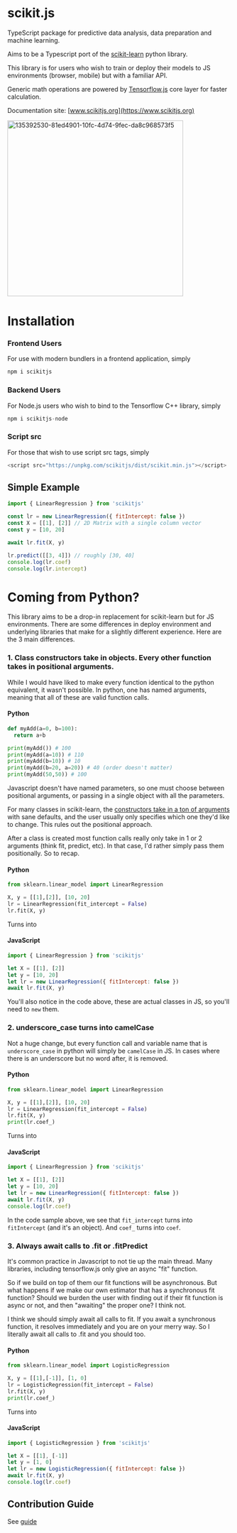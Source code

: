 # scikit.js

TypeScript package for predictive data analysis, data preparation and machine learning.

Aims to be a Typescript port of the [scikit-learn](https://scikit-learn.org) python library.

This library is for users who wish to train or deploy their models to JS environments (browser, mobile) but with a familiar API.

Generic math operations are powered by [Tensorflow.js](https://www.tensorflow.org/js) core layer for faster calculation.

Documentation site: [www.scikitjs.org](https://www.scikitjs.org)

<img width="396" alt="135392530-81ed4901-10fc-4d74-9fec-da8c968573f5" src="https://user-images.githubusercontent.com/29900845/137105982-f1a51ad5-9adb-46c3-9dfc-d3a23e36d93f.png" />

# Installation

### Frontend Users

For use with modern bundlers in a frontend application, simply

```js
npm i scikitjs
```

### Backend Users

For Node.js users who wish to bind to the Tensorflow C++ library, simply

```js
npm i scikitjs-node
```

### Script src

For those that wish to use script src tags, simply

```js
<script src="https://unpkg.com/scikitjs/dist/scikit.min.js"></script>
```

## Simple Example

```js
import { LinearRegression } from 'scikitjs'

const lr = new LinearRegression({ fitIntercept: false })
const X = [[1], [2]] // 2D Matrix with a single column vector
const y = [10, 20]

await lr.fit(X, y)

lr.predict([[3, 4]]) // roughly [30, 40]
console.log(lr.coef)
console.log(lr.intercept)
```

# Coming from Python?

This library aims to be a drop-in replacement for scikit-learn but for JS environments. There are some
differences in deploy environment and underlying libraries that make for a slightly different experience.
Here are the 3 main differences.

### 1. Class constructors take in objects. Every other function takes in positional arguments.

While I would have liked to make every function identical to the python equivalent, it wasn't possible. In python,
one has named arguments, meaning that all of these are valid function calls.

#### Python

```py
def myAdd(a=0, b=100):
  return a+b

print(myAdd()) # 100
print(myAdd(a=10)) # 110
print(myAdd(b=10)) # 10
print(myAdd(b=20, a=20)) # 40 (order doesn't matter)
print(myAdd(50,50)) # 100
```

Javascript doesn't have named parameters, so one must choose between positional arguments, or passing in a single object with all the parameters.

For many classes in scikit-learn, the [constructors take in a ton of arguments](https://scikit-learn.org/stable/modules/generated/sklearn.tree.DecisionTreeClassifier.html#sklearn.tree.DecisionTreeClassifier) with sane defaults, and the user usually only specifies which one they'd like to change. This rules out the positional approach.

After a class is created most function calls really only take in 1 or 2 arguments (think fit, predict, etc). In that case, I'd rather simply pass them positionally. So to recap.

#### Python

```py
from sklearn.linear_model import LinearRegression

X, y = [[1],[2]], [10, 20]
lr = LinearRegression(fit_intercept = False)
lr.fit(X, y)
```

Turns into

#### JavaScript

```js
import { LinearRegression } from 'scikitjs'

let X = [[1], [2]]
let y = [10, 20]
let lr = new LinearRegression({ fitIntercept: false })
await lr.fit(X, y)
```

You'll also notice in the code above, these are actual classes in JS, so you'll need to `new` them.

### 2. underscore_case turns into camelCase

Not a huge change, but every function call and variable name that is `underscore_case` in python will simply be `camelCase` in JS. In cases where there is an underscore but no word after, it is removed.

#### Python

```py
from sklearn.linear_model import LinearRegression

X, y = [[1],[2]], [10, 20]
lr = LinearRegression(fit_intercept = False)
lr.fit(X, y)
print(lr.coef_)
```

Turns into

#### JavaScript

```js
import { LinearRegression } from 'scikitjs'

let X = [[1], [2]]
let y = [10, 20]
let lr = new LinearRegression({ fitIntercept: false })
await lr.fit(X, y)
console.log(lr.coef)
```

In the code sample above, we see that `fit_intercept` turns into `fitIntercept` (and it's an object). And `coef_` turns into `coef`.

### 3. Always await calls to .fit or .fitPredict

It's common practice in Javascript to not tie up the main thread. Many libraries, including tensorflow.js only give an async "fit" function.

So if we build on top of them our fit functions will be asynchronous. But what happens if we make our own estimator that has a synchronous fit function? Should we burden the user with finding out if their fit function is async or not, and then "awaiting" the proper one? I think not.

I think we should simply await all calls to fit. If you await a synchronous function, it resolves immediately and you are on your merry way. So I literally await all calls to .fit and you should too.

#### Python

```py
from sklearn.linear_model import LogisticRegression

X, y = [[1],[-1]], [1, 0]
lr = LogisticRegression(fit_intercept = False)
lr.fit(X, y)
print(lr.coef_)
```

Turns into

#### JavaScript

```js
import { LogisticRegression } from 'scikitjs'

let X = [[1], [-1]]
let y = [1, 0]
let lr = new LogisticRegression({ fitIntercept: false })
await lr.fit(X, y)
console.log(lr.coef)
```

## Contribution Guide

See [guide](https://github.com/opensource9ja/scikit.js/blob/main/CONTRIBUTING_GUIDE.md)

